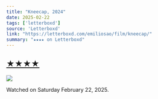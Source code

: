 ```yaml
---
title: "Kneecap, 2024"
date: 2025-02-22
tags: ['letterboxd']
source: 'Letterboxd'
link: "https://letterboxd.com/emiliosao/film/kneecap/"
summary: "★★★★ on Letterboxd"
---
```


## [★★★★](https://letterboxd.com/emiliosao/film/kneecap/)  

<p><img src="https://a.ltrbxd.com/resized/film-poster/1/0/6/6/9/1/9/1066919-kneecap-0-600-0-900-crop.jpg?v=7df27a9a20" /></p> <p>Watched on Saturday February 22, 2025.</p>